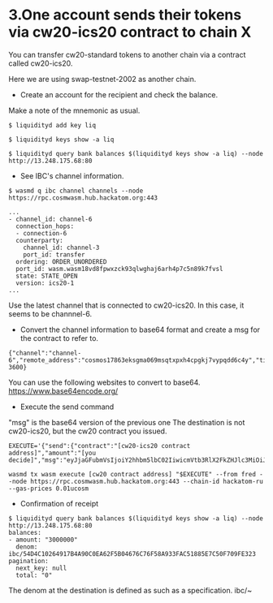 # 3.One account sends their tokens via cw20-ics20 contract to chain X

You can transfer cw20-standard tokens to another chain via a contract called cw20-ics20.

Here we are using swap-testnet-2002 as another chain.

- Create an account for the recipient and check the balance.

Make a note of the mnemonic as usual.

```
$ liquidityd add key liq

$ liquidityd keys show -a liq

$ liquidityd query bank balances $(liquidityd keys show -a liq) --node http://13.248.175.68:80
```

- See IBC's channel information.

```
$ wasmd q ibc channel channels --node https://rpc.cosmwasm.hub.hackatom.org:443

...
- channel_id: channel-6
  connection_hops:
  - connection-6
  counterparty:
    channel_id: channel-3
    port_id: transfer
  ordering: ORDER_UNORDERED
  port_id: wasm.wasm18vd8fpwxzck93qlwghaj6arh4p7c5n89k7fvsl
  state: STATE_OPEN
  version: ics20-1
...

```
Use the latest channel that is connected to cw20-ics20. In this case, it seems to be channnel-6.


- Convert the channel information to base64 format and create a msg for the contract to refer to.

```
{"channel":"channel-6","remote_address":"cosmos17863eksgma069msqtxpxh4cpgkj7vypqdd6c4y","timeout": 3600}
```

You can use the following websites to convert to base64.
https://www.base64encode.org/

- Execute the send command

"msg" is the base64 version of the previous one
The destination is not cw20-ics20, but the cw20 contract you issued.

```
EXECUTE='{"send":{"contract":"[cw20-ics20 contract address]","amount":"[you decide]","msg":"eyJjaGFubmVsIjoiY2hhbm5lbC02IiwicmVtb3RlX2FkZHJlc3MiOiJjb3Ntb3MxNzg2M2Vrc2dtYTA2OW1zcXR4cHhoNGNwZ2tqN3Z5cHFkZDZjNHkiLCJ0aW1lb3V0IjogMzYwMH0"}}'

wasmd tx wasm execute [cw20 contract address] "$EXECUTE" --from fred --node https://rpc.cosmwasm.hub.hackatom.org:443 --chain-id hackatom-ru --gas-prices 0.01ucosm
```

- Confirmation of receipt
```
$ liquidityd query bank balances $(liquidityd keys show -a liq) --node http://13.248.175.68:80
balances:
- amount: "3000000"
  denom: ibc/54D4C10264917B4A90C0EA62F5B04676C76F58A933FAC51885E7C50F709FE323
pagination:
  next_key: null
  total: "0"
```

The denom at the destination is defined as such as a specification.
ibc/~
